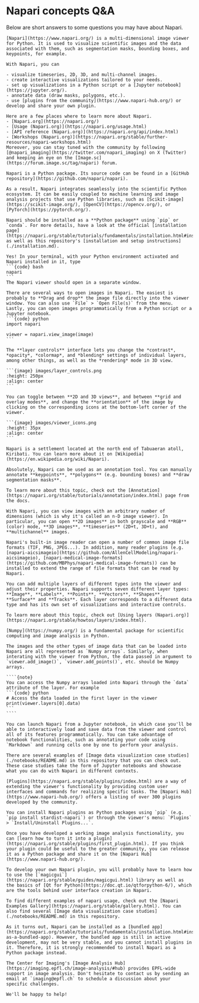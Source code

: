 # Napari concepts Q&A

Below are short answers to some questions you may have about Napari.

```{dropdown} 1. What is Napari and what is it used for?
[Napari](https://www.napari.org/) is a multi-dimensional image viewer for Python. It is used to visualize scientific images and the data associated with them, such as segmentation masks, bounding boxes, and keypoints, for example.

With Napari, you can

- visualize timeseries, 2D, 3D, and multi-channel images.
- create interactive visualizations tailored to your needs.
- set up visualizations in a Python script or a [Jupyter notebook](https://jupyter.org/).
- annotate data (draw masks, polygons, etc.).
- use [plugins from the community](https://www.napari-hub.org/) or develop and share your own plugin.
```

```{dropdown} 2. Where can I learn more about Napari?
Here are a few places where to learn more about Napari.
- [Napari.org](https://napari.org/)
- [Usage (Napari.org)](https://napari.org/usage.html)
- [API reference (Napari.org)](https://napari.org/api/index.html)
- [Workshops (Napari.org)](https://napari.org/stable/further-resources/napari-workshops.html)
Moreover, you can stay tuned with the community by following [@napari_imaging](https://twitter.com/napari_imaging) on X (Twitter) and keeping an eye on the [Image.sc](https://forum.image.sc/tag/napari) forum.
```

```{dropdown} 3. How is Napari related to Python?
Napari is a Python package. Its source code can be found in a [GitHub repository](https://github.com/napari/napari).

As a result, Napari integrates seamlessly into the scientific Python ecosystem. It can be easily coupled to machine learning and image analysis projects that use Python libraries, such as [Scikit-image](https://scikit-image.org/), [OpenCV](https://opencv.org/), or [PyTorch](https://pytorch.org/).
```

```{dropdown} 4. How to install Napari?
Napari should be installed as a **Python package** using `pip` or `conda`. For more details, have a look at the official [installation page](https://napari.org/stable/tutorials/fundamentals/installation.html#installation) as well as this repository's [installation and setup instructions](./installation.md).
```

````{dropdown} 5. Can Napari be started from the terminal?
Yes! In your terminal, with your Python environment activated and Napari installed in it, type
```{code} bash
napari
```
The Napari viewer should open in a separate window.
````

````{dropdown} 6. How can I open an image in Napari?
There are several ways to open images in Napari. The easiest is probably to **Drag and drop** the image file directly into the viewer window. You can also use `File` > `Open File(s)` from the menu. Lastly, you can open images programmatically from a Python script or a Jupyter notebook.
```{code} python
import napari

viewer = napari.view_image(image)
```
````

````{dropdown} 7. What controls do I have in the Napari viewer?
The **layer controls** interface lets you change the *contrast*, *opacity*, *colormap*, and *blending* settings of individual layers, among other things, as well as the *rendering* mode in 3D view.

```{image} images/layer_controls.png
:height: 250px
:align: center
```

You can toggle between **2D and 3D views**, and between **grid and overlay modes**, and change the **orientation** of the image by clicking on the corresponding icons at the bottom-left corner of the viewer.

```{image} images/viewer_icons.png
:height: 35px
:align: center
```
````

```{dropdown} 8. Where does the name Napari come from?
Napari is a settlement located at the north end of Tabuaeran atoll, Kiribati. You can learn more about it on [Wikipedia](https://en.wikipedia.org/wiki/Napari).
```

```{dropdown} 9. Can I use Napari for annotating data?
Absolutely, Napari can be used as an annotation tool. You can manually annotate **keypoints**, **polygons** (e.g. bounding boxes) and **draw segmentation masks**.

To learn more about this topic, check out the [Annotation](https://napari.org/stable/tutorials/annotation/index.html) page from the docs.
```

```{dropdown} 10. What kinds of images can be viewed in Napari?
With Napari, you can view images with an arbitrary number of dimensions (which is why it's called an n-D image viewer). In particular, you can open **2D images** in both grayscale and **RGB** (color) mode, **3D images**, **timeseries** (2D+t, 3D+t), and **multichannel** images.

Napari's built-in image reader can open a number of common image file formats (TIF, PNG, JPEG...). In addition, many reader plugins (e.g. [napari-aicsimageio](https://github.com/AllenCellModeling/napari-aicsimageio), [napari-medical-image-formats](https://github.com/MBPhys/napari-medical-image-formats)) can be installed to extend the range of file formats that can be read by Napari.
```

```{dropdown} 11. Besides images, what other kinds of data can be visualized in Napari?
You can add multiple layers of different types into the viewer and adjust their properties. Napari supports seven different layer types: **Image**, **Labels**, **Points**, **Vectors**, **Shapes**, **Surface** and **Tracks**. Each layer corresponds to a different data type and has its own set of visualizations and interactive controls.

To learn more about this topic, check out [Using layers (Napari.org)](https://napari.org/stable/howtos/layers/index.html).
```

`````{dropdown} 12. How is Napari related to Numpy?
[Numpy](https://numpy.org/) is a fundamental package for scientific computing and image analysis in Python. 

The images and the other types of image data that can be loaded into Napari are all represented as `Numpy arrays`. Similarly, when interating with the viewer from Python, the data passed in argument to `viewer.add_image()`, `viewer.add_points()`, etc. should be Numpy arrays.

````{note}
You can access the Numpy arrays loaded into Napari through the `data` attribute of the layer. For example
```{code} python
# Access the data loaded in the first layer in the viewer
print(viewer.layers[0].data)
```
````
`````

```{dropdown} 13. How is Napari related to Jupyter notebooks?
You can launch Napari from a Jupyter notebook, in which case you'll be able to interactively load and save data from the viewer and control all of its features programmatically. You can take advantage of notebook functionalities, such as annotating your code using `Markdown` and running cells one by one to perform your analysis.

There are several examples of [Image data visualization case studies](./notebooks/README.md) in this repository that you can check out. These case studies take the form of Jupyter notebooks and showcase what you can do with Napari in different contexts.
```

```{dropdown} 14. What are Napari plugins? Where can I find and install them?
[Plugins](https://napari.org/stable/plugins/index.html) are a way of extending the viewer's functionality by providing custom user interfaces and commands for realizing specific tasks. The [Napari Hub](https://www.napari-hub.org/) offers a listing of over 300 plugins developed by the community.

You can install Napari plugins as Python packages using `pip` (e.g. `pip install stardist-napari`) or through the viewer's menu: `Plugins` > `Install/Uninstall Plugins...`.
```

```{dropdown} 15. Can I (and in what circumpstance should I) develop my own Napari plugin?
Once you have developed a working image analysis functionality, you can [learn how to turn it into a plugin](https://napari.org/stable/plugins/first_plugin.html). If you think your plugin could be useful to the greater community, you can release it as a Python package and share it on the [Napari Hub](https://www.napari-hub.org/).

To develop your own Napari plugin, you will probably have to learn how to use the [`magicgui`](https://napari.org/stable/guides/magicgui.html) library as well as the basics of [Qt for Python](https://doc.qt.io/qtforpython-6/), which are the tools behind user interface creation in Napari.
```

```{dropdown} 16. Where can I find inspiring examples of Napari visualizations?
To find different examples of napari usage, check out the [Napari Examples Gallery](https://napari.org/stable/gallery.html). You can also find several [Image data visualization case studies](./notebooks/README.md) in this repository.
```

```{dropdown} 17. What is the Napari bundled app?
As it turns out, Napari can be installed as a [bundled app](https://napari.org/stable/tutorials/fundamentals/installation.html#install-as-a-bundled-app). However, the bundled app is still in active development, may not be very stable, and you cannot install plugins in it. Therefore, it is strongly recommended to install Napari as a Python package instead.
```

```{dropdown} 18. Where can I find help in image analysis in EPFL?
The Center for Imaging's [Image Analysis Hub](https://imaging.epfl.ch/image-analysis/#hub) provides EPFL-wide support in image analysis. Don't hesitate to contact us by sending an email at `imaging@epfl.ch` to schedule a discussion about your specific challenges.

We'll be happy to help!
```